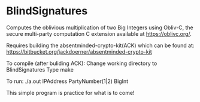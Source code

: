 # BlindSignatures

Computes the oblivious multiplication of two Big Integers using Obliv-C, the secure multi-party computation C extension available at https://oblivc.org/. 

Requires building the absentminded-crypto-kit(ACK) which can be found at:
https://bitbucket.org/jackdoerner/absentminded-crypto-kit

To compile (after buliding ACK):
Change working directory to BlindSignatures
Type make

To run:
./a.out IPAddress PartyNumber(1|2) BigInt

This simple program is practice for what is to come!
